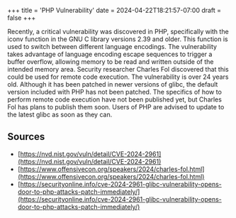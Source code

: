 +++
title = 'PHP Vulnerability'
date = 2024-04-22T18:21:57-07:00
draft = false
+++

Recently, a critical vulnerability was discovered in PHP, specifically with the iconv function in the GNU C library versions 2.39 and older. This function is used to switch between different language encodings. The vulnerability takes advantage of language encoding escape sequences to trigger a buffer overflow, allowing memory to be read and written outside of the intended memory area. Security researcher Charles Fol discovered that this could be used for remote code execution. The vulnerability is over 24 years old. Although it has been patched in newer versions of glibc, the default version included with PHP has not been patched. The specifics of how to perform remote code execution have not been published yet, but Charles Fol has plans to publish them soon. Users of PHP are advised to update to the latest glibc as soon as they can.

## Sources

- [https://nvd.nist.gov/vuln/detail/CVE-2024-2961](https://nvd.nist.gov/vuln/detail/CVE-2024-2961)
- [https://www.offensivecon.org/speakers/2024/charles-fol.html](https://www.offensivecon.org/speakers/2024/charles-fol.html)
- [https://securityonline.info/cve-2024-2961-glibc-vulnerability-opens-door-to-php-attacks-patch-immediately/](https://securityonline.info/cve-2024-2961-glibc-vulnerability-opens-door-to-php-attacks-patch-immediately/)

